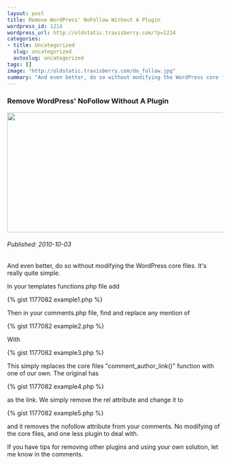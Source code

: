 ```yaml
--- 
layout: post
title: Remove WordPress' NoFollow Without A Plugin
wordpress_id: 1214
wordpress_url: http://oldstatic.travisberry.com/?p=1214
categories: 
- title: Uncategorized
  slug: uncategorized
  autoslug: uncategorized
tags: []
image: "http://oldstatic.travisberry.com/do_follow.jpg"
summary: "And even better, do so without modifying the WordPress core files. It’s really quite simple."
---
```

<article class="post clearfix">
  <h3>Remove WordPress' NoFollow Without A Plugin</h3>
  <a href="http://www.siliakatung.com/exhibition.htm" class="postImageLink"><img src="http://oldstatic.travisberry.com/do_follow.jpg" alt="" class="thumbnail alignleft" width=640 height=280 /></a>
  <h6>Published: 2010-10-03</h6>

And even better, do so without modifying the WordPress core files. It's really quite simple.
<div class="clearfix"></div>
In your templates functions.php file add 

{% gist 1177082 example1.php %}

Then in your comments.php file, find and replace any mention of

{% gist 1177082 example2.php %}

With

{% gist 1177082 example3.php %}

This simply replaces the core files "comment_author_link()" function with one of our own. The original has

{% gist 1177082 example4.php %}

as the link. We simply remove the rel attribute and change it to

{% gist 1177082 example5.php %}

and it removes the nofollow attribute from your comments. No modifying of the core files, and one less plugin to deal with.

If you have tips for removing other plugins and using your own solution, let me know in the comments.

</article>